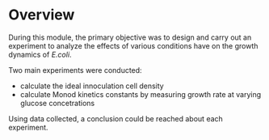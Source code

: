 # Overview
During this module, the primary objective was to design and carry out an experiment to analyze the effects of various conditions have on the growth dynamics of _E.coli_.

Two main experiments were conducted:
<ul>
  <li>calculate the ideal innoculation cell density</li>
  <li>calculate Monod kinetics constants by measuring growth rate at varying glucose concetrations</li>
</ul>

Using data collected, a conclusion could be reached about each experiment.

